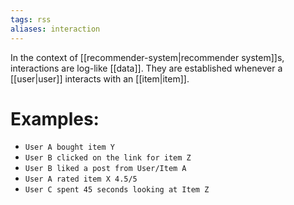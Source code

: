 ```yaml
---
tags: rss
aliases: interaction
---
```


In the context of [[recommender-system|recommender system]]s, interactions are
log-like [[data]]. They are established whenever a [[user|user]] interacts
with an [[item|item]].

# Examples:

- `User A bought item Y`
- `User B clicked on the link for item Z`
- `User B liked a post from User/Item A`
- `User A rated item X 4.5/5`
- `User C spent 45 seconds looking at Item Z`